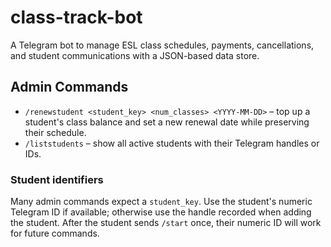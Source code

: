 # class-track-bot
A Telegram bot to manage ESL class schedules, payments, cancellations, and student communications with a JSON-based data store.

## Admin Commands

- `/renewstudent <student_key> <num_classes> <YYYY-MM-DD>` – top up a student's class balance and set a new renewal date while preserving their schedule.
- `/liststudents` – show all active students with their Telegram handles or IDs.

### Student identifiers

Many admin commands expect a `student_key`. Use the student's numeric Telegram ID if available; otherwise use the handle recorded when adding the student. After the student sends `/start` once, their numeric ID will work for future commands.
